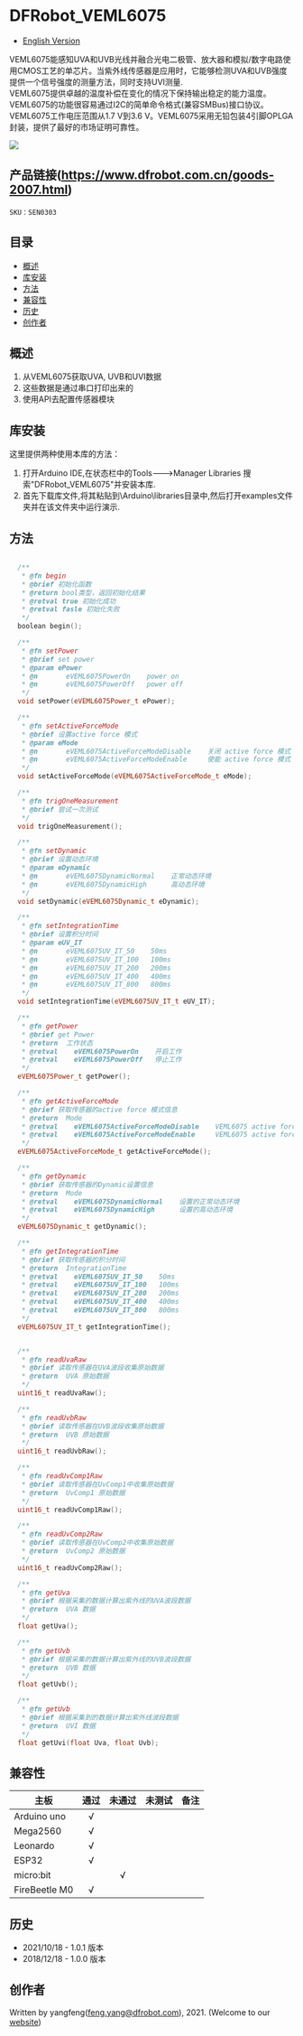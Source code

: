 # DFRobot_VEML6075
- [English Version](./README.md)

VEML6075能感知UVA和UVB光线并融合光电二极管、放大器和模拟/数字电路使用CMOS工艺的单芯片。当紫外线传感器是应用时，它能够检测UVA和UVB强度提供一个信号强度的测量方法，同时支持UVI测量.<br>
VEML6075提供卓越的温度补偿在变化的情况下保持输出稳定的能力温度。VEML6075的功能很容易通过I2C的简单命令格式(兼容SMBus)接口协议。VEML6075工作电压范围从1.7 V到3.6 V。VEML6075采用无铅包装4引脚OPLGA封装，提供了最好的市场证明可靠性。<br>


![](./resources/images/SEN0303.png)


## 产品链接(https://www.dfrobot.com.cn/goods-2007.html)

    SKU：SEN0303

## 目录

* [概述](#概述)
* [库安装](#库安装)
* [方法](#方法)
* [兼容性](#兼容性)
* [历史](#历史)
* [创作者](#创作者)
 
## 概述

1. 从VEML6075获取UVA, UVB和UVI数据
2. 这些数据是通过串口打印出来的
3. 使用API去配置传感器模块

## 库安装

这里提供两种使用本库的方法：
1. 打开Arduino IDE,在状态栏中的Tools--->Manager Libraries 搜索"DFRobot_VEML6075"并安装本库.
2. 首先下载库文件,将其粘贴到\Arduino\libraries目录中,然后打开examples文件夹并在该文件夹中运行演示.


## 方法

```C++

  /**
   * @fn begin
   * @brief 初始化函数
   * @return bool类型，返回初始化结果
   * @retval true 初始化成功
   * @retval fasle 初始化失败
   */
  boolean begin();

  /**
   * @fn setPower
   * @brief set power
   * @param ePower
   * @n       eVEML6075PowerOn    power on
   * @n       eVEML6075PowerOff   power off
   */
  void setPower(eVEML6075Power_t ePower);

  /**
   * @fn setActiveForceMode
   * @brief 设置active force 模式
   * @param eMode
   * @n       eVEML6075ActiveForceModeDisable    关闭 active force 模式
   * @n       eVEML6075ActiveForceModeEnable     使能 active force 模式
   */
  void setActiveForceMode(eVEML6075ActiveForceMode_t eMode);

  /**
   * @fn trigOneMeasurement
   * @brief 尝试一次测试
   */
  void trigOneMeasurement();

  /**
   * @fn setDynamic
   * @brief 设置动态环境
   * @param eDynamic
   * @n       eVEML6075DynamicNormal    正常动态环境
   * @n       eVEML6075DynamicHigh      高动态环境
   */
  void setDynamic(eVEML6075Dynamic_t eDynamic);

  /**
   * @fn setIntegrationTime
   * @brief 设置积分时间
   * @param eUV_IT
   * @n       eVEML6075UV_IT_50    50ms
   * @n       eVEML6075UV_IT_100   100ms
   * @n       eVEML6075UV_IT_200   200ms
   * @n       eVEML6075UV_IT_400   400ms
   * @n       eVEML6075UV_IT_800   800ms
   */
  void setIntegrationTime(eVEML6075UV_IT_t eUV_IT);

  /**
   * @fn getPower
   * @brief get Power
   * @return  工作状态
   * @retval    eVEML6075PowerOn    开启工作
   * @retval    eVEML6075PowerOff   停止工作
   */
  eVEML6075Power_t getPower();

  /**
   * @fn getActiveForceMode
   * @brief 获取传感器的active force 模式信息
   * @return  Mode
   * @retval    eVEML6075ActiveForceModeDisable    VEML6075 active force 模式未开启
   * @retval    eVEML6075ActiveForceModeEnable     VEML6075 active force 模式开启
   */
  eVEML6075ActiveForceMode_t getActiveForceMode();

  /**
   * @fn getDynamic
   * @brief 获取传感器的Dynamic设置信息
   * @return  Mode
   * @retval    eVEML6075DynamicNormal    设置的正常动态环境
   * @retval    eVEML6075DynamicHigh      设置的高动态环境
   */
  eVEML6075Dynamic_t getDynamic();

  /**
   * @fn getIntegrationTime
   * @brief 获取传感器的积分时间
   * @return  IntegrationTime
   * @retval    eVEML6075UV_IT_50    50ms
   * @retval    eVEML6075UV_IT_100   100ms
   * @retval    eVEML6075UV_IT_200   200ms
   * @retval    eVEML6075UV_IT_400   400ms
   * @retval    eVEML6075UV_IT_800   800ms
   */
  eVEML6075UV_IT_t getIntegrationTime();


  /**
   * @fn readUvaRaw
   * @brief 读取传感器在UVA波段收集原始数据
   * @return  UVA 原始数据
   */
  uint16_t readUvaRaw();

  /**
   * @fn readUvbRaw
   * @brief 读取传感器在UVB波段收集原始数据
   * @return  UVB 原始数据
   */
  uint16_t readUvbRaw();

  /**
   * @fn readUvComp1Raw
   * @brief 读取传感器在UvComp1中收集原始数据
   * @return  UvComp1 原始数据
   */
  uint16_t readUvComp1Raw();

  /**
   * @fn readUvComp2Raw
   * @brief 读取传感器在UvComp2中收集原始数据
   * @return  UvComp2 原始数据
   */
  uint16_t readUvComp2Raw();

  /**
   * @fn getUva
   * @brief 根据采集的数据计算出紫外线的UVA波段数据
   * @return  UVA 数据
   */
  float getUva();

  /**
   * @fn getUvb
   * @brief 根据采集的数据计算出紫外线的UVB波段数据
   * @return  UVB 数据
   */
  float getUvb();

  /**
   * @fn getUvb
   * @brief 根据采集到的数据计算出紫外线波段数据
   * @return  UVI 数据
   */
  float getUvi(float Uva, float Uvb);
```

## 兼容性

| 主板          | 通过 | 未通过 | 未测试 | 备注 |
| ------------- | :--: | :----: | :----: | ---- |
| Arduino uno   |  √   |        |        |      |
| Mega2560      |  √   |        |        |      |
| Leonardo      |  √   |        |        |      |
| ESP32         |  √   |        |        |      |
| micro:bit     |      |    √   |        |      |
| FireBeetle M0 |  √   |        |        |      |


## 历史

- 2021/10/18 - 1.0.1 版本
- 2018/12/18 - 1.0.0 版本

## 创作者

Written by yangfeng(feng.yang@dfrobot.com), 2021. (Welcome to our [website](https://www.dfrobot.com/))
